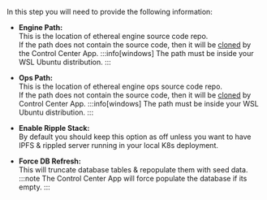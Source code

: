 In this step you will need to provide the following information:

- **Engine Path:**  
  This is the location of ethereal engine source code repo.  
  If the path does not contain the source code, then it will be [cloned](https://github.com/EtherealEngine/etherealengine) by the Control Center App.
  :::info[windows]
  The path must be inside your WSL Ubuntu distribution.
  :::

- **Ops Path:**  
  This is the location of ethereal engine ops source code repo.  
  If the path does not contain the source code, then it will be [cloned](https://github.com/EtherealEngine/ethereal-engine-ops) by Control Center App.
  :::info[windows]
  The path must be inside your WSL Ubuntu distribution.
  :::

- **Enable Ripple Stack:**  
  By default you should keep this option as off unless you want to have IPFS & rippled server running in your local K8s deployment.

- **Force DB Refresh:**  
  This will truncate database tables & repopulate them with seed data.
  :::note
  The Control Center App will force populate the database if its empty.
  :::
